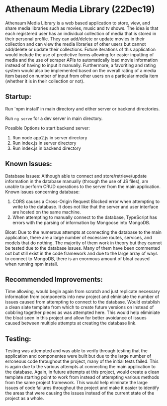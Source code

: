 # Athenaum Media Library (22Dec19)

  Athenaum Media Library is a web based application to store, view, and share media libraries such as movies, music and tv shows. The idea is that each registered user has an individual collection of media that is stored in their personal profile. They can add/delete or update movies in their collection and can view the media libraries of other users but cannot add/delete or update their collections. Future iterations of this application would include the use of predictive forms allowing for easier inputting of media and the use of scraper APIs to automatically load movie information instead of having to input it manually. Furthermore, a favoriting and rating system would also be implemented based on the overall rating of a media item based on number of input from other users on a particular media item (whether it is in their collection or not). 

## Startup:

Run 'npm install' in main directory and either server or backend directories.

Run `ng serve` for a dev server in main directory. 

Possible Options to start backend server:
  1) Run node app2.js in server directory
  2) Run index.js in server directory
  3) Run index.js in backend directory

## Known Issues:

Database Issues:
Although able to connect and store/retrieve/update information in the database manually (through the use of JS files), am unable to perform CRUD operations to the server from the main application. Known issues concerning database:
  1) CORS causes a Cross-Origin Request Blocked error when attempting to write to the database. It does not like that the server and user interface are hosted on the same machine.
  2) When attempting to manually connect to the database, TypeScript has errors with the parsing of information by Mongoose into MongoDB.

Bloat:
Due to the numerous attempts at connecting the database to the main application, there are a large number of excessive routes, services, and models that do nothing. The majority of them work in theory but they cannot be tested due to the database issues. Many of them have been commented out but still exist in the code framework and due to the large array of ways to connect to MongoDB, there is an enormous amount of bloat caused when running npm install. 

## Recommended Improvements:

Time allowing, would begin again from scratch and just replicate necessary information from components into new project and elminiate the number of issues caused from attempting to connect to the database. Would establish a clean slate template from which to create future versions on instead of cobbling together pieces as was attempted here. This would help eliminiate the bloat seen in this project and allow for better avoidance of issues caused between multiple attempts at creating the database link.


## Testing:

Testing was attempted and was able to verify through testing that the application and componentes were built but due to the large number of erroneous code throughout the project, many of the initial tests failed. This is again due to the various attempts at connecting the main application to the database. Again, in future attempts at this project, would create a clean template starting point to work from instead of attempting various methods from the same project framework. This would help eliminate the large issues of code failures throughout the project and make it easier to identify the areas that were causing the issues instead of the current state of the project as a whole.
